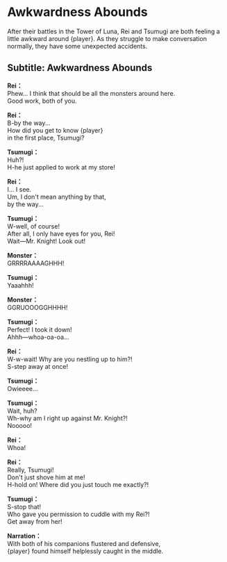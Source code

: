 # Awkwardness Abounds
After their battles in the Tower of Luna, Rei and Tsumugi are both feeling a little awkward around {player}. As they struggle to make conversation normally, they have some unexpected accidents.
  
## Subtitle: Awkwardness Abounds
  
**Rei：**  
Phew... I think that should be all the monsters around here.  
Good work, both of you.  
  
**Rei：**  
B-by the way...  
How did you get to know {player}  
in the first place, Tsumugi?  
  
**Tsumugi：**  
Huh?!  
 H-he just applied to work at my store!  
  
**Rei：**  
I... I see.  
Um, I don't mean anything by that,  
 by the way...  
  
**Tsumugi：**  
W-well, of course!  
After all, I only have eyes for you, Rei!  
Wait—Mr. Knight! Look out!  
  
**Monster：**  
GRRRRAAAAGHHH!  
  
**Tsumugi：**  
Yaaahhh!  
  
**Monster：**  
GGRUOOOGGHHHH!  
  
**Tsumugi：**  
Perfect! I took it down!  
Ahhh—whoa-oa-oa...  
  
**Rei：**  
W-w-wait! Why are you nestling up to him?!  
S-step away at once!  
  
**Tsumugi：**  
Owieeee...  
  
**Tsumugi：**  
Wait, huh?  
Wh-why am I right up against Mr. Knight?!  
Nooooo!  
  
**Rei：**  
Whoa!  
  
**Rei：**  
Really, Tsumugi!  
Don't just shove him at me!  
H-hold on! Where did you just touch me exactly?!  
  
**Tsumugi：**  
S-stop that!  
Who gave you permission to cuddle with my Rei?!  
Get away from her!  
  
**Narration：**  
With both of his companions flustered and defensive,  
{player} found himself helplessly caught in the middle.  
